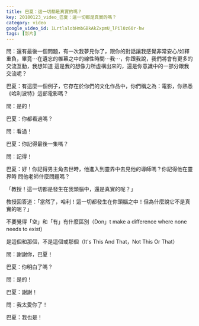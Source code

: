 ```yaml
---
title: 巴夏：這一切都是真實的嗎？
key: 20180123_video_巴夏：這一切都是真實的嗎？
category: video
google_video_id: 1LrtlalobHmbGBkAkZxpmU_lPil0z60r-hw
tags: [影片]
---
```


問：還有最後一個問題，有一次我夢見你了，跟你的對話讓我感覺非常安心/如釋重負，畢竟⋯在遺忘的帷幕之中的線性時間⋯我⋯，你跟我說，我們將會有更多的交流互動，我想知道 這是我的想像力所虛構出來的，還是你意識中的一部分跟我交流呢？

巴夏：有這麼一個例子，它存在於你們的文化作品中，你們稱之為：電影，你熟悉《哈利波特》這部電影嗎？

問：是的！

巴夏：你都看過嗎？

問：看過！

巴夏：你記得最後一集嗎？

問：記得！

巴夏：好！你記得男主角去世時，他進入到靈界中去見他的導師嗎？你記得他在靈界時 問他老師什麼問題嗎？

「教授！這一切都是發生在我頭腦中，還是真實的呢？」

教授回答道：「當然了，哈利！這一切都發生在你頭腦之中！但為什麼說它不是真實的呢？」

不要覺得「空」和「有」有什麼區別（Don」t make a difference where none needs to exist）

是這個和那個，不是這個或那個（It's This And That，Not This Or That）

問：謝謝你，巴夏！

巴夏：你明白了嗎？

問：是的！

巴夏：謝謝！

問：我太愛你了！

巴夏：我也是！
